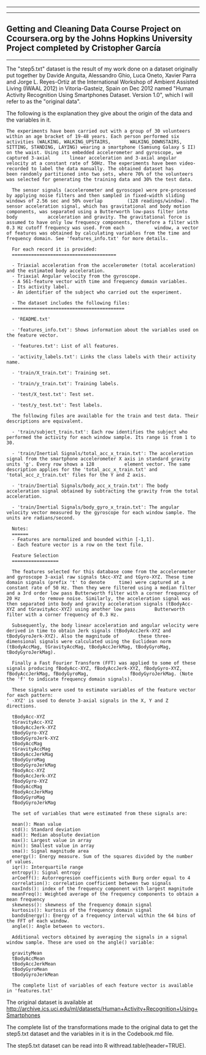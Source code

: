 ------------------------------------------------------------------------------------------
------------------------------------------------------------------------------------------
Getting and Cleaning Data Course Project on Ccoursera.org by the Johns Hopkins University
Project completed by Cristopher García
------------------------------------------------------------------------------------------
------------------------------------------------------------------------------------------

The "step5.txt" dataset is the result of my work done on a dataset originally put together by Davide Anguita, Alessandro Ghio, Luca Oneto, Xavier Parra and Jorge L. Reyes-Ortiz at the International Workshop of Ambient Assisted Living (IWAAL 2012) in Vitoria-Gasteiz, Spain on Dec 2012 named "Human Activity Recognition Using Smartphones Dataset.  Version 1.0", which I will refer to as the "original data".

The following is the explanation they give about the origin of the data and the variables in it.


    The experiments have been carried out with a group of 30 volunteers within an age bracket of 19-48 years. Each person performed six activities (WALKING, WALKING_UPSTAIRS,       WALKING_DOWNSTAIRS, SITTING, STANDING, LAYING) wearing a smartphone (Samsung Galaxy S II) on the waist. Using its embedded accelerometer and gyroscope, we captured 3-axial       linear acceleration and 3-axial angular velocity at a constant rate of 50Hz. The experiments have been video-recorded to label the data manually. The obtained dataset has       been randomly partitioned into two sets, where 70% of the volunteers was selected for generating the training data and 30% the test data. 

	  The sensor signals (accelerometer and gyroscope) were pre-processed by applying noise filters and then sampled in fixed-width sliding windows of 2.56 sec and 50% overlap         (128 readings/window). The sensor acceleration signal, which has gravitational and body motion components, was separated using a Butterworth low-pass filter into body           acceleration and gravity. The gravitational force is assumed to have only low frequency components, therefore a filter with 0.3 Hz cutoff frequency was used. From each           window, a vector of features was obtained by calculating variables from the time and frequency domain. See 'features_info.txt' for more details. 

	  For each record it is provided:
	  ======================================

	  - Triaxial acceleration from the accelerometer (total acceleration) and the estimated body acceleration.
	  - Triaxial Angular velocity from the gyroscope. 
	  - A 561-feature vector with time and frequency domain variables. 
	  - Its activity label. 
	  - An identifier of the subject who carried out the experiment.

	  - The dataset includes the following files:
	  =========================================

	  - 'README.txt'

	  - 'features_info.txt': Shows information about the variables used on the feature vector.

	  - 'features.txt': List of all features.

	  - 'activity_labels.txt': Links the class labels with their activity name.

	  - 'train/X_train.txt': Training set.

	  - 'train/y_train.txt': Training labels.

	  - 'test/X_test.txt': Test set.

	  - 'test/y_test.txt': Test labels.

	  The following files are available for the train and test data. Their descriptions are equivalent. 

	  - 'train/subject_train.txt': Each row identifies the subject who performed the activity for each window sample. Its range is from 1 to 30. 

	  - 'train/Inertial Signals/total_acc_x_train.txt': The acceleration signal from the smartphone accelerometer X axis in standard gravity units 'g'. Every row shows a 128           element vector. The same description applies for the 'total_acc_x_train.txt' and 'total_acc_z_train.txt' files for the Y and Z axis. 

	  - 'train/Inertial Signals/body_acc_x_train.txt': The body acceleration signal obtained by subtracting the gravity from the total acceleration. 

	  - 'train/Inertial Signals/body_gyro_x_train.txt': The angular velocity vector measured by the gyroscope for each window sample. The units are radians/second. 

	  Notes: 
	  ======
	  - Features are normalized and bounded within [-1,1].
	  - Each feature vector is a row on the text file.

	  Feature Selection 
	  =================

	  The features selected for this database come from the accelerometer and gyroscope 3-axial raw signals tAcc-XYZ and tGyro-XYZ. These time domain signals (prefix 't' to denote     time) were captured at a constant rate of 50 Hz. Then they were filtered using a median filter and a 3rd order low pass Butterworth filter with a corner frequency of 20 Hz       to remove noise. Similarly, the acceleration signal was then separated into body and gravity acceleration signals (tBodyAcc-XYZ and tGravityAcc-XYZ) using another low pass       Butterworth filter with a corner frequency of 0.3 Hz. 

	  Subsequently, the body linear acceleration and angular velocity were derived in time to obtain Jerk signals (tBodyAccJerk-XYZ and tBodyGyroJerk-XYZ). Also the magnitude of       these three-dimensional signals were calculated using the Euclidean norm (tBodyAccMag, tGravityAccMag, tBodyAccJerkMag, tBodyGyroMag, tBodyGyroJerkMag). 

	  Finally a Fast Fourier Transform (FFT) was applied to some of these signals producing fBodyAcc-XYZ, fBodyAccJerk-XYZ, fBodyGyro-XYZ, fBodyAccJerkMag, fBodyGyroMag,               fBodyGyroJerkMag. (Note the 'f' to indicate frequency domain signals). 

	  These signals were used to estimate variables of the feature vector for each pattern:  
	' -XYZ' is used to denote 3-axial signals in the X, Y and Z directions.

	  tBodyAcc-XYZ
	  tGravityAcc-XYZ
	  tBodyAccJerk-XYZ
	  tBodyGyro-XYZ
	  tBodyGyroJerk-XYZ
	  tBodyAccMag
	  tGravityAccMag
	  tBodyAccJerkMag
	  tBodyGyroMag
	  tBodyGyroJerkMag
	  fBodyAcc-XYZ
	  fBodyAccJerk-XYZ
	  fBodyGyro-XYZ
	  fBodyAccMag
	  fBodyAccJerkMag
	  fBodyGyroMag
	  fBodyGyroJerkMag

	  The set of variables that were estimated from these signals are: 

	  mean(): Mean value
	  std(): Standard deviation
	  mad(): Median absolute deviation 
	  max(): Largest value in array
	  min(): Smallest value in array
	  sma(): Signal magnitude area
	  energy(): Energy measure. Sum of the squares divided by the number of values. 
	  iqr(): Interquartile range 
	  entropy(): Signal entropy
	  arCoeff(): Autorregresion coefficients with Burg order equal to 4
	  correlation(): correlation coefficient between two signals
	  maxInds(): index of the frequency component with largest magnitude
	  meanFreq(): Weighted average of the frequency components to obtain a mean frequency
	  skewness(): skewness of the frequency domain signal 
	  kurtosis(): kurtosis of the frequency domain signal 
	  bandsEnergy(): Energy of a frequency interval within the 64 bins of the FFT of each window.
	  angle(): Angle between to vectors.

	  Additional vectors obtained by averaging the signals in a signal window sample. These are used on the angle() variable:

	  gravityMean
	  tBodyAccMean
	  tBodyAccJerkMean
	  tBodyGyroMean
	  tBodyGyroJerkMean

	  The complete list of variables of each feature vector is available in 'features.txt'


The original dataset is available at http://archive.ics.uci.edu/ml/datasets/Human+Activity+Recognition+Using+Smartphones

The complete list of the transformations made to the original data to get the step5.txt dataset and the variables in it is in the Codebook.md file.

The step5.txt dataset can be read into R withread.table(header=TRUE).

